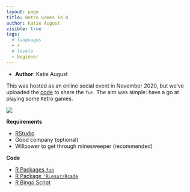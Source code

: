 ```yaml
---
layout: page
title: Retro Games in R
author: Katie August
visible: true
tags:
  # languages
  - r
  # levels
  - beginner
---
```

<!-- change visible to true if you want it on the site -->


-	**Author**: Katie August

This was hosted as an online social event in November 2020, but we’ve uploaded the [code](https://github.com/AberdeenStudyGroup/studyGroup/tree/gh-pages/lessons/SG-T18-RetroGamesSocial) to share the `fun`. 
The aim was simple: have a go at playing some `R`etro games. 


<img src="../RGames_event.jpg" style="max-width:100%;" class="center"> 

**Requirements**

-	[RStudio](https://rstudio.com/products/rstudio/download/) 
-	Good company (optional)
-	Willpower to get through minesweeper (recommended)


**Code**

- [R Packages `fun`](https://github.com/AberdeenStudyGroup/studyGroup/blob/gh-pages/lessons/SG-T18-RetroGamesSocial/Solo%20Games.Rmd)
- [R Package `'RLesur/Rcade`](https://github.com/AberdeenStudyGroup/studyGroup/blob/gh-pages/lessons/SG-T18-RetroGamesSocial/Solo%20games%20in%20Rcade.Rmd)
- [R Bingo Script](https://github.com/AberdeenStudyGroup/studyGroup/blob/gh-pages/lessons/SG-T18-RetroGamesSocial/R%20Bingo.Rmd)


